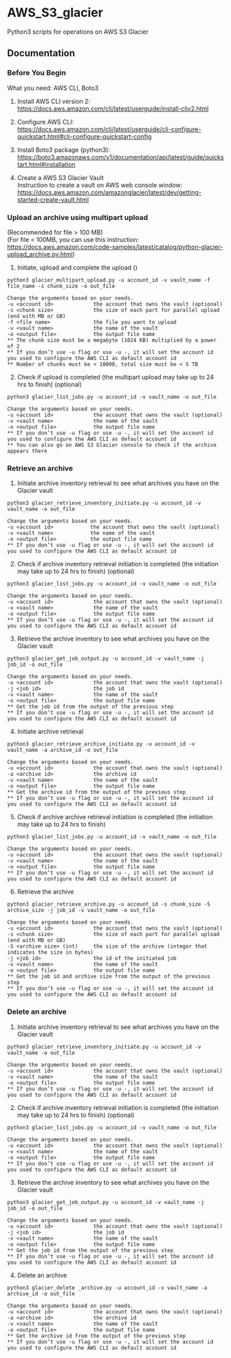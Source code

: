 # AWS_S3_glacier
Python3 scripts for operations on AWS S3 Glacier

## Documentation
### Before You Begin
What you need: AWS CLI, Boto3  
1. Install AWS CLI version 2:  
https://docs.aws.amazon.com/cli/latest/userguide/install-cliv2.html  

2. Configure AWS CLI:  
https://docs.aws.amazon.com/cli/latest/userguide/cli-configure-quickstart.html#cli-configure-quickstart-config  

3. Install Boto3 package (python3):  
https://boto3.amazonaws.com/v1/documentation/api/latest/guide/quickstart.html#installation  

4. Create a AWS S3 Glacier Vault  
Instruction to create a vault on AWS web console window:  
https://docs.aws.amazon.com/amazonglacier/latest/dev/getting-started-create-vault.html  


### Upload an archive using multipart upload
(Recommended for file > 100 MB)  
(For file < 100MB, you can use this instruction: https://docs.aws.amazon.com/code-samples/latest/catalog/python-glacier-upload_archive.py.html)  
1. Initiate, upload and complete the upload ()  
```
python3 glacier_multipart_upload.py -u account_id -v vault_name -f file_name -s chunk_size -o out_file
```
```
Change the arguments based on your needs.  
-u <account id>             the account that owns the vault (optional)  
-s <chunk size>             the size of each part for parallel upload (end with MB or GB)  
-f <file name>              the file you want to upload  
-v <vault name>             the name of the vault  
-o <output file>            the output file name  
** The chunk size must be a megabyte (1024 KB) multiplied by a power of 2  
** If you don’t use -u flag or use -u -, it will set the account id you used to configure the AWS CLI as default account id  
** Number of chunks must be < 10000, total size must be < 5 TB  
```

2. Check if upload is completed (the multipart upload may take up to 24 hrs to finish) (optional)  
```
python3 glacier_list_jobs.py -u account_id -v vault_name -o out_file
```
```
Change the arguments based on your needs.
-u <account id>             the account that owns the vault (optional)
-v <vault name>             the name of the vault
-o <output file>            the output file name
** If you don’t use -u flag or use -u -, it will set the account id you used to configure the AWS CLI as default account id
** You can also go on AWS S3 Glacier console to check if the archive appears there
```


### Retrieve an archive  
1. Initiate archive inventory retrieval to see what archives you have on the Glacier vault  
```
python3 glacier_retrieve_inventory_initiate.py -u account_id -v vault_name -o out_file
```
```
Change the arguments based on your needs.
-u <account id>            the account that owns the vault (optional)
-v <vault name>            the name of the vault
-o <output file>           the output file name
** If you don’t use -u flag or use -u -, it will set the account id you used to configure the AWS CLI as default account id
```

2. Check if archive inventory retrieval initiation is completed (the initiation may take up to 24 hrs to finish) (optional)  
```
python3 glacier_list_jobs.py -u account_id -v vault_name -o out_file
```
```
Change the arguments based on your needs.
-u <account id>             the account that owns the vault (optional)
-v <vault name>             the name of the vault
-o <output file>            the output file name
** If you don’t use -u flag or use -u -, it will set the account id you used to configure the AWS CLI as default account id
```

3. Retrieve the archive inventory to see what archives you have on the Glacier vault  
```
python3 glacier_get_job_output.py -u account_id -v vault_name -j job_id -o out_file
```
```
Change the arguments based on your needs.
-u <account id>             the account that owns the vault (optional)
-j <job id>                 the job id
-v <vault name>             the name of the vault
-o <output file>            the output file name
** Get the job id from the output of the previous step
** If you don’t use -u flag or use -u -, it will set the account id you used to configure the AWS CLI as default account id
```

4. Initiate archive retrieval  
```
python3 glacier_retrieve_archive_initiate.py -u account_id -v vault_name -a archive_id -o out_file
```
```
Change the arguments based on your needs.
-u <account id>             the account that owns the vault (optional)
-a <archive id>             the archive id
-v <vault name>             the name of the vault
-o <output file>            the output file name
** Get the archive id from the output of the previous step
** If you don’t use -u flag or use -u -, it will set the account id you used to configure the AWS CLI as default account id
```

5. Check if archive archive retrieval initiation is completed (the initiation may take up to 24 hrs to finish)  
```
python3 glacier_list_jobs.py -u account_id -v vault_name -o out_file
```
```
Change the arguments based on your needs.
-u <account id>             the account that owns the vault (optional)
-v <vault name>             the name of the vault
-o <output file>            the output file name
** If you don’t use -u flag or use -u -, it will set the account id you used to configure the AWS CLI as default account id
```

6. Retrieve the archive  
```
python3 glacier_retrieve_archive.py -u account_id -s chunk_size -S archive_size -j job_id -v vault_name -o out_file
```
```
Change the arguments based on your needs.
-u <account id>             the account that owns the vault (optional)
-s <chunk size>             the size of each part for parallel upload (end with MB or GB)
-S <archive size> (int)     the size of the archive (integer that indicates the size in bytes)
-j <job id>                 the id of the initiated job
-v <vault name>             the name of the vault
-o <output file>            the output file name
** Get the job id and archive size from the output of the previous step
** If you don’t use -u flag or use -u -, it will set the account id you used to configure the AWS CLI as default account id
```


### Delete an archive
1. Initiate archive inventory retrieval to see what archives you have on the Glacier vault  
```
python3 glacier_retrieve_inventory_initiate.py -u account_id -v vault_name -o out_file
```
```
Change the arguments based on your needs.
-u <account id>             the account that owns the vault (optional)
-v <vault name>             the name of the vault
-o <output file>            the output file name
** If you don’t use -u flag or use -u -, it will set the account id you used to configure the AWS CLI as default account id
```

2. Check if archive inventory retrieval initiation is completed (the initiation may take up to 24 hrs to finish) (optional)  
```
python3 glacier_list_jobs.py -u account_id -v vault_name -o out_file
```
```
Change the arguments based on your needs.
-u <account id>             the account that owns the vault (optional)
-v <vault name>             the name of the vault
-o <output file>            the output file name
** If you don’t use -u flag or use -u -, it will set the account id you used to configure the AWS CLI as default account id
```

3. Retrieve the archive inventory to see what archives you have on the Glacier vault  
```
python3 glacier_get_job_output.py -u account_id -v vault_name -j job_id -o out_file
```
```
Change the arguments based on your needs.
-u <account id>             the account that owns the vault (optional)
-j <job id>                 the job id
-v <vault name>             the name of the vault
-o <output file>            the output file name
** Get the job id from the output of the previous step
** If you don’t use -u flag or use -u -, it will set the account id you used to configure the AWS CLI as default account id
```

4. Delete an archive  
```
python3 glacier_delete _archive.py -u account_id -v vault_name -a archive_id -o out_file
```
```
Change the arguments based on your needs.
-u <account id>             the account that owns the vault (optional)
-a <archive id>             the archive id
-v <vault name>             the name of the vault
-o <output file>            the output file name
** Get the archive id from the output of the previous step
** If you don’t use -u flag or use -u -, it will set the account id you used to configure the AWS CLI as default account id
```